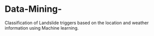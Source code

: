 # Data-Mining-
Classification of Landslide triggers based on the location and weather information using Machine learning.
